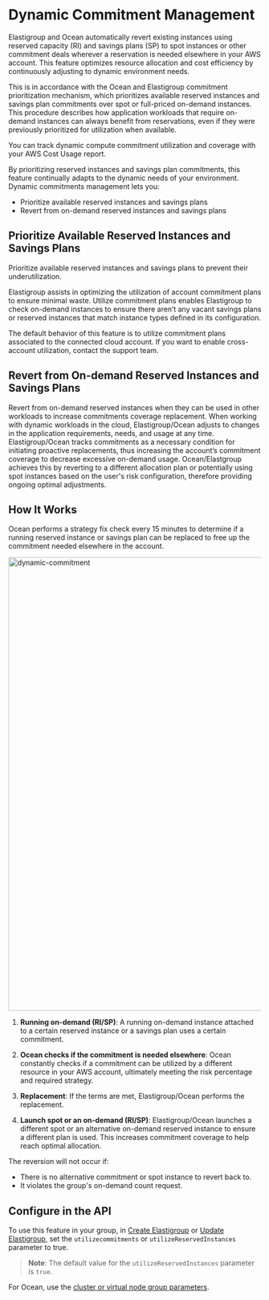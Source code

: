 # Dynamic Commitment Management

Elastigroup and Ocean automatically revert existing instances using reserved capacity (RI) and savings plans (SP) to spot instances or other commitment deals wherever a reservation is needed elsewhere in your AWS account. This feature optimizes resource allocation and cost efficiency by continuously adjusting to dynamic environment needs. 

This is in accordance with the Ocean and Elastigroup commitment prioritization mechanism, which prioritizes available reserved instances and savings plan commitments over spot or full-priced on-demand instances.
This procedure describes how application workloads that require on-demand instances can always benefit from reservations, even if they were previously prioritized for utilization when available.  

You can track dynamic compute commitment utilization and coverage with your AWS Cost Usage report.

By prioritizing reserved instances and savings plan commitments, this feature continually adapts to the dynamic needs of your environment. Dynamic commitments management lets you:

* Prioritize available reserved instances and savings plans
* Revert from on-demand reserved instances and savings plans

<h2 id=prioritize-available-ris-and-sps>Prioritize Available Reserved Instances and Savings Plans</h2>

Prioritize available reserved instances and savings plans to prevent their underutilization. 

Elastigroup assists in optimizing the utilization of account commitment plans to ensure minimal waste. Utilize commitment plans enables Elastigroup to check on-demand instances to ensure there aren’t any vacant savings plans or reserved instances that match instance types defined in its configuration.

The default behavior of this feature is to utilize commitment plans associated to the connected cloud account. If you want to enable cross-account utilization, contact the support team.

## Revert from On-demand Reserved Instances and Savings Plans

Revert from on-demand reserved instances when they can be used in other workloads to increase commitments coverage replacement. When working with dynamic workloads in the cloud, Elastigroup/Ocean adjusts to changes in the application requirements, needs, and usage at any time. Elastigroup/Ocean tracks commitments as a necessary condition for initiating proactive replacements, thus increasing the account’s commitment coverage to decrease excessive on-demand usage. Ocean/Elastgroup achieves this by reverting to a different allocation plan or potentially using spot instances based on the user's risk configuration, therefore providing ongoing optimal adjustments.

## How It Works

Ocean performs a strategy fix check every 15 minutes to determine if a running reserved instance or savings plan can be replaced to free up the commitment needed elsewhere in the account. 

<img width="902" alt="dynamic-commitment" src="https://github.com/user-attachments/assets/00766f8d-2f81-4219-b394-c9a1004614f0">

1. **Running on-demand (RI/SP)**: A running on-demand instance attached to a certain reserved instance or a savings plan uses a certain commitment. 

2. **Ocean checks if the commitment is needed elsewhere**: Ocean constantly checks if a commitment can be utilized by a different resource in your AWS account, ultimately meeting the risk percentage and required strategy.

3. **Replacement**: If the terms are met, Elastigroup/Ocean performs the replacement.

4. **Launch spot or an on-demand (RI/SP)**: Elastigroup/Ocean launches a different spot or an alternative on-demand reserved instance to ensure a different plan is used. This increases commitment coverage to help reach optimal allocation.

The reversion will not occur if:

* There is no alternative commitment or spot instance to revert back to. 
* It violates the group's on-demand count request. 

## Configure in the API 

To use this feature in your group, in [Create Elastigroup](https://docs.spot.io/api/#tag/Elastigroup-AWS/operation/elastigroupAwsCreate) or [Update Elastigroup](https://docs.spot.io/api/#tag/Elastigroup-AWS/operation/elastigroupAwsUpdate), set the `utilizecommitments` or `utilizeReservedInstances` parameter to true. 

>**Note**: The default value for the `utilizeReservedInstances` parameter is `true`.

For Ocean, use the [cluster or virtual node group parameters](https://docs.spot.io/ocean/features/dynamic-commitments-aws?id=configure-in-the-api).

